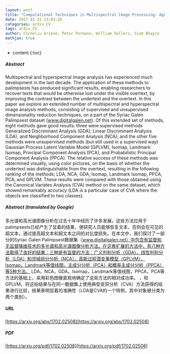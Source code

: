 ```yaml
---
layout: post
title: "Computational Techniques in Multispectral Image Processing: Application to the Syriac Galen Palimpsest"
date: 2017-01-31 13:03:20
categories: arXiv_CV
tags: arXiv_CV
author: Corneliu Arsene, Peter Pormann, William Sellers, Siam Bhayro
mathjax: true
---
```


* content
{:toc}

##### Abstract
Multispectral and hyperspectral image analysis has experienced much development in the last decade. The application of these methods to palimpsests has produced significant results, enabling researchers to recover texts that would be otherwise lost under the visible overtext, by improving the contrast between the undertext and the overtext. In this paper we explore an extended number of multispectral and hyperspectral image analysis methods, consisting of supervised and unsupervised dimensionality reduction techniques, on a part of the Syriac Galen Palimpsest dataset (www.digitalgalen.net). Of this extended set of methods, eight methods gave good results: three were supervised methods Generalized Discriminant Analysis (GDA), Linear Discriminant Analysis (LDA), and Neighborhood Component Analysis (NCA); and the other five methods were unsupervised methods (but still used in a supervised way) Gaussian Process Latent Variable Model (GPLVM), Isomap, Landmark Isomap, Principal Component Analysis (PCA), and Probabilistic Principal Component Analysis (PPCA). The relative success of these methods was determined visually, using color pictures, on the basis of whether the undertext was distinguishable from the overtext, resulting in the following ranking of the methods: LDA, NCA, GDA, Isomap, Landmark Isomap, PPCA, PCA, and GPLVM. These results were compared with those obtained using the Canonical Variates Analysis (CVA) method on the same dataset, which showed remarkably accuracy (LDA is a particular case of CVA where the objects are classified to two classes).

##### Abstract (translated by Google)
多光谱和高光谱图像分析在过去十年中经历了许多发展。这些方法应用于palimpsests已经产生了显着的结果，使研究人员能够恢复文本，否则会在可见的超文本，通过提高超文本和超文本之间的对比度损失。在本文中，我们探讨了一部分的Syriac Galen Palimpsest数据集（www.digitalgalen.net）中包含有监督和无监督降维技术的多光谱和高光谱图像分析方法。在这套扩展的方法中，有八种方法取得了良好的结果：三种是有监督的方法：广义判别分析（GDA），线性判别分析（LDA）和邻域组分分析（NCA）。高斯过程潜变量模型（GPLVM），Isomap，Landmark等值线图，主成分分析（PCA）和概率主成分分析（PPCA）等5种方法。 LDA，NCA，GDA，Isomap，Landmark等值线图，PPCA，PCA等方法的基础上，采用彩色图像直观地确定了这些方法的相对成功率。 ，和GPLVM。将这些结果与在同一数据集上使用典型变异分析（CVA）方法获得的结果进行比较，结果表明显着的准确性（LDA是CVA的一个特例，其中对象被分类为两个类别）。

##### URL
[https://arxiv.org/abs/1702.02508](https://arxiv.org/abs/1702.02508)

##### PDF
[https://arxiv.org/pdf/1702.02508](https://arxiv.org/pdf/1702.02508)

